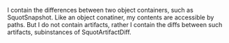 I contain the differences between two object containers, such as SquotSnapshot.
Like an object conatiner, my contents are accessible by paths. But I do not contain artifacts, rather I contain the diffs between such artifacts, subinstances of SquotArtifactDiff.